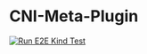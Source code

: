 # CNI-Meta-Plugin

[![Run E2E Kind Test](https://github.com/cyclinder/github-ci/actions/workflows/e2e-test.yaml/badge.svg)](https://github.com/cyclinder/github-ci/actions/workflows/e2e-test.yaml)
